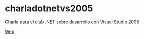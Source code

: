 charladotnetvs2005
==================

Charla para el club .NET sobre desarrollo con Visual Studio 2005
<p>
<a href="http://baltasarq.github.io/charladotnetvs2005/">Web</a>
